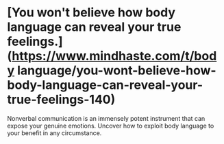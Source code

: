 
# [You won't believe how body language can reveal your true feelings.](https://www.mindhaste.com/t/body language/you-wont-believe-how-body-language-can-reveal-your-true-feelings-140)

Nonverbal communication is an immensely potent instrument that can expose your genuine emotions. Uncover how to exploit body language to your benefit in any circumstance.
    